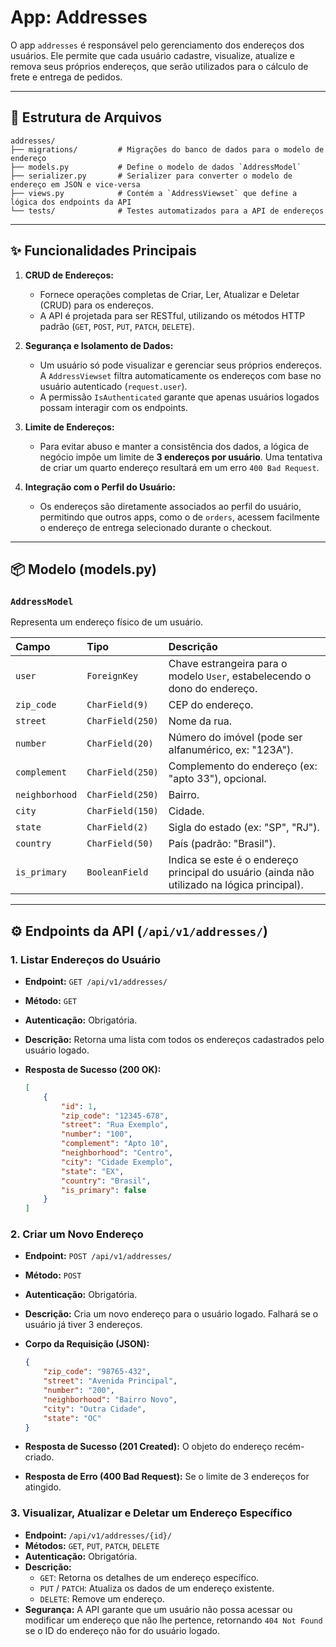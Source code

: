 # App: Addresses

O app `addresses` é responsável pelo gerenciamento dos endereços dos usuários. Ele permite que cada usuário cadastre, visualize, atualize e remova seus próprios endereços, que serão utilizados para o cálculo de frete e entrega de pedidos.

---

## 📂 Estrutura de Arquivos

```
addresses/
├── migrations/         # Migrações do banco de dados para o modelo de endereço
├── models.py           # Define o modelo de dados `AddressModel`
├── serializer.py       # Serializer para converter o modelo de endereço em JSON e vice-versa
├── views.py            # Contém a `AddressViewset` que define a lógica dos endpoints da API
└── tests/              # Testes automatizados para a API de endereços
```

---

## ✨ Funcionalidades Principais

1.  **CRUD de Endereços:**
    *   Fornece operações completas de Criar, Ler, Atualizar e Deletar (CRUD) para os endereços.
    *   A API é projetada para ser RESTful, utilizando os métodos HTTP padrão (`GET`, `POST`, `PUT`, `PATCH`, `DELETE`).

2.  **Segurança e Isolamento de Dados:**
    *   Um usuário só pode visualizar e gerenciar seus próprios endereços. A `AddressViewset` filtra automaticamente os endereços com base no usuário autenticado (`request.user`).
    *   A permissão `IsAuthenticated` garante que apenas usuários logados possam interagir com os endpoints.

3.  **Limite de Endereços:**
    *   Para evitar abuso e manter a consistência dos dados, a lógica de negócio impõe um limite de **3 endereços por usuário**. Uma tentativa de criar um quarto endereço resultará em um erro `400 Bad Request`.

4.  **Integração com o Perfil do Usuário:**
    *   Os endereços são diretamente associados ao perfil do usuário, permitindo que outros apps, como o de `orders`, acessem facilmente o endereço de entrega selecionado durante o checkout.

---

## 📦 Modelo (models.py)

### `AddressModel`

Representa um endereço físico de um usuário.

| Campo | Tipo | Descrição |
| :--- | :--- | :--- |
| `user` | `ForeignKey` | Chave estrangeira para o modelo `User`, estabelecendo o dono do endereço. |
| `zip_code` | `CharField(9)` | CEP do endereço. |
| `street` | `CharField(250)`| Nome da rua. |
| `number` | `CharField(20)` | Número do imóvel (pode ser alfanumérico, ex: "123A"). |
| `complement` | `CharField(250)`| Complemento do endereço (ex: "apto 33"), opcional. |
| `neighborhood`| `CharField(250)`| Bairro. |
| `city` | `CharField(150)`| Cidade. |
| `state` | `CharField(2)` | Sigla do estado (ex: "SP", "RJ"). |
| `country` | `CharField(50)` | País (padrão: "Brasil"). |
| `is_primary` | `BooleanField` | Indica se este é o endereço principal do usuário (ainda não utilizado na lógica principal). |

---

## ⚙️ Endpoints da API (`/api/v1/addresses/`)

### 1. **Listar Endereços do Usuário**

*   **Endpoint:** `GET /api/v1/addresses/`
*   **Método:** `GET`
*   **Autenticação:** Obrigatória.
*   **Descrição:** Retorna uma lista com todos os endereços cadastrados pelo usuário logado.
*   **Resposta de Sucesso (200 OK):**

    ```json
    [
        {
            "id": 1,
            "zip_code": "12345-678",
            "street": "Rua Exemplo",
            "number": "100",
            "complement": "Apto 10",
            "neighborhood": "Centro",
            "city": "Cidade Exemplo",
            "state": "EX",
            "country": "Brasil",
            "is_primary": false
        }
    ]
    ```

### 2. **Criar um Novo Endereço**

*   **Endpoint:** `POST /api/v1/addresses/`
*   **Método:** `POST`
*   **Autenticação:** Obrigatória.
*   **Descrição:** Cria um novo endereço para o usuário logado. Falhará se o usuário já tiver 3 endereços.
*   **Corpo da Requisição (JSON):**

    ```json
    {
        "zip_code": "98765-432",
        "street": "Avenida Principal",
        "number": "200",
        "neighborhood": "Bairro Novo",
        "city": "Outra Cidade",
        "state": "OC"
    }
    ```

*   **Resposta de Sucesso (201 Created):** O objeto do endereço recém-criado.
*   **Resposta de Erro (400 Bad Request):** Se o limite de 3 endereços for atingido.

### 3. **Visualizar, Atualizar e Deletar um Endereço Específico**

*   **Endpoint:** `/api/v1/addresses/{id}/`
*   **Métodos:** `GET`, `PUT`, `PATCH`, `DELETE`
*   **Autenticação:** Obrigatória.
*   **Descrição:**
    *   `GET`: Retorna os detalhes de um endereço específico.
    *   `PUT` / `PATCH`: Atualiza os dados de um endereço existente.
    *   `DELETE`: Remove um endereço.
*   **Segurança:** A API garante que um usuário não possa acessar ou modificar um endereço que não lhe pertence, retornando `404 Not Found` se o ID do endereço não for do usuário logado.
